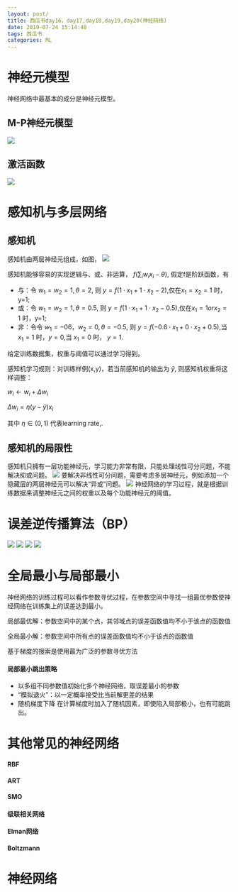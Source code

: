 ```yaml
---
layout: post/
title: 西瓜书day16，day17,day18,day19,day20(神经网络)
date: 2019-07-24 15:14:48
tags: 西瓜书
categories: ML
---
```

# 神经元模型
神经网络中最基本的成分是神经元模型。
## M-P神经元模型
![](/西瓜书day16/1.JPG)
## 激活函数
![](/西瓜书day16/2.JPG)
# 感知机与多层网络
## 感知机
感知机由两层神经元组成，如图，
![](/西瓜书day16/3.JPG)

感知机能够容易的实现逻辑与、或、非运算， $f(\sum_iw_ix_i-\theta)$, 假定f是阶跃函数，有
* 与：令 $w_1=w_2=1,\theta=2$, 则 $y=f(1 \cdot x_1+1 \cdot x_2-2)$,仅在$x_1=x_2=1$ 时，y=1;
* 或：令 $w_1=w_2=1,\theta=0.5$, 则 $y=f(1 \cdot x_1+1 \cdot x_2-0.5)$,仅在$x_1=1 or x_2=1$ 时，y=1;
* 非：令令 $w_1=-06，w_2=0,\theta=-0.5$, 则 $y=f(-0.6 \cdot x_1+0 \cdot x_2+0.5)$,当$x_1=1$ 时，$y=0$,当 $x_1=0$ 时， $y=1$.

给定训练数据集，权重与阈值可以通过学习得到。

感知机学习规则：对训练样例(x,y)，若当前感知机的输出为 $\hat{y}$, 则感知机权重将这样调整：

$w_i \leftarrow w_i +\Delta w_i$

$\Delta w_i=\eta(y-\hat{y})x_i$

其中 $\eta \in (0,1)$ 代表learning rate,.

## 感知机的局限性
感知机只拥有一层功能神经元，学习能力非常有限，只能处理线性可分问题，不能解决抑或问题。
![](/西瓜书day16/4.JPG)
要解决非线性可分问题，需要考虑多层神经元，例如添加一个隐藏层的两层神经元可以解决“异或”问题。
![](/西瓜书day16/5.JPG)
神经网络的学习过程，就是根据训练数据来调整神经元之间的权重以及每个功能神经元的阈值。
# 误差逆传播算法（BP）
![](/西瓜书day16/6.JPG)
![](/西瓜书day16/7.JPG)
![](/西瓜书day16/8.JPG)
![](/西瓜书day16/9.JPG)
# 全局最小与局部最小
神经网络的训练过程可以看作参数寻优过程，在参数空间中寻找一组最优参数使神经网络在训练集上的误差达到最小。

局部最优解：参数空间中的某个点，其邻域点的误差函数值均不小于该点的函数值

全局最小解：参数空间中所有点的误差函数值均不小于该点的函数值

基于梯度的搜索是使用最为广泛的参数寻优方法

#### 局部最小跳出策略
* 以多组不同参数值初始化多个神经网络，取误差最小的参数
* “模拟退火”：以一定概率接受比当前解更差的结果
* 随机梯度下降 在计算梯度时加入了随机因素，即使陷入局部极小，也有可能跳出。
# 其他常见的神经网络
#### RBF
#### ART
#### SMO
#### 级联相关网络
#### Elman网络
#### Boltzmann
# 神经网络
